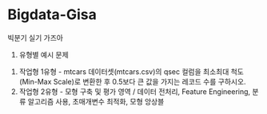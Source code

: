 # Bigdata-Gisa
빅분기 실기 가즈아
1. 유형별 예시 문제
  1) 작업형 1유형 - mtcars 데이터셋(mtcars.csv)의 qsec 컬럼을 최소최대 척도(Min-Max Scale)로 변환한 후 0.5보다 큰 값을 가지는 레코드 수를 구하시오.
  2) 작업형 2유형 - 모형 구축 및 평가 영역 / 데이터 전처리, Feature Engineering, 분류 알고리즘 사용, 초매개변수 최적화, 모형 앙상블
